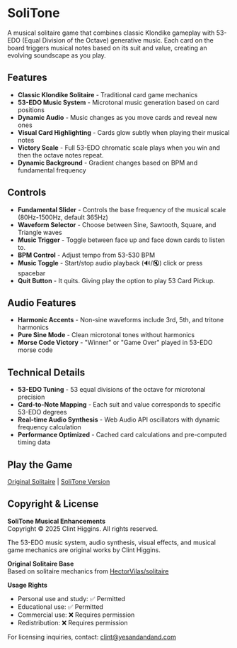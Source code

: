 # SoliTone
A musical solitaire game that combines classic Klondike gameplay with 53-EDO (Equal Division of the Octave) generative music. Each card on the board triggers musical notes based on its suit and value, creating an evolving soundscape as you play.

## Features
- **Classic Klondike Solitaire** - Traditional card game mechanics
- **53-EDO Music System** - Microtonal music generation based on card positions
- **Dynamic Audio** - Music changes as you move cards and reveal new ones
- **Visual Card Highlighting** - Cards glow subtly when playing their musical notes
- **Victory Scale** - Full 53-EDO chromatic scale plays when you win and then the octave notes repeat.
- **Dynamic Background** - Gradient changes based on BPM and fundamental frequency

## Controls
- **Fundamental Slider** - Controls the base frequency of the musical scale (80Hz-1500Hz, default 365Hz)
- **Waveform Selector** - Choose between Sine, Sawtooth, Square, and Triangle waves
- **Music Trigger** - Toggle between face up and face down cards to listen to.
- **BPM Control** - Adjust tempo from 53-530 BPM
- **Music Toggle** - Start/stop audio playback (🔊/🔇) click or press spacebar
- **Quit Button** - It quits. Giving play the option to play 53 Card Pickup.

## Audio Features
- **Harmonic Accents** - Non-sine waveforms include 3rd, 5th, and tritone harmonics
- **Pure Sine Mode** - Clean microtonal tones without harmonics
- **Morse Code Victory** - "Winner" or "Game Over" played in 53-EDO morse code

## Technical Details
- **53-EDO Tuning** - 53 equal divisions of the octave for microtonal precision
- **Card-to-Note Mapping** - Each suit and value corresponds to specific 53-EDO degrees
- **Real-time Audio Synthesis** - Web Audio API oscillators with dynamic frequency calculation
- **Performance Optimized** - Cached card calculations and pre-computed timing data

## Play the Game
[Original Solitaire](https://hectorvilas.github.io/solitaire/) | [SoliTone Version](./solitaire53edo/index.html)

## Copyright & License

**SoliTone Musical Enhancements**  
Copyright © 2025 Clint Higgins. All rights reserved.

The 53-EDO music system, audio synthesis, visual effects, and musical game mechanics are original works by Clint Higgins.

**Original Solitaire Base**  
Based on solitaire mechanics from [HectorVilas/solitaire](https://github.com/HectorVilas/solitaire)

**Usage Rights**  
- Personal use and study: ✅ Permitted
- Educational use: ✅ Permitted  
- Commercial use: ❌ Requires permission
- Redistribution: ❌ Requires permission

For licensing inquiries, contact: clint@yesandandand.com